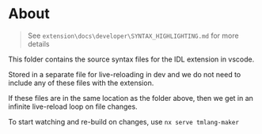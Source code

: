 # About

> See `extension\docs\developer\SYNTAX_HIGHLIGHTING.md` for more details

This folder contains the source syntax files for the IDL extension in vscode.

Stored in a separate file for live-reloading in dev and we do not need to include any of these files with the extension.

If these files are in the same location as the folder above, then we get in an infinite live-reload loop on file changes.

To start watching and re-build on changes, use `nx serve tmlang-maker`
